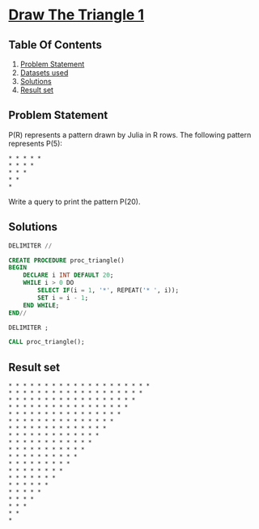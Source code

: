 # [Draw The Triangle 1](https://www.hackerrank.com/challenges/draw-the-triangle-1/)

## Table Of Contents
1. [Problem Statement]()
2. [Datasets used]()
3. [Solutions]()
4. [Result set]()

## Problem Statement

P(R) represents a pattern drawn by Julia in R rows. The following pattern represents P(5):

```
* * * * * 
* * * * 
* * * 
* * 
*
```

Write a query to print the pattern P(20).

## Solutions

```sql
DELIMITER //

CREATE PROCEDURE proc_triangle()
BEGIN
    DECLARE i INT DEFAULT 20;
    WHILE i > 0 DO
        SELECT IF(i = 1, '*', REPEAT('* ', i));
        SET i = i - 1;
    END WHILE;
END//

DELIMITER ;

CALL proc_triangle();
```

## Result set

```
* * * * * * * * * * * * * * * * * * * * 
* * * * * * * * * * * * * * * * * * * 
* * * * * * * * * * * * * * * * * * 
* * * * * * * * * * * * * * * * * 
* * * * * * * * * * * * * * * * 
* * * * * * * * * * * * * * * 
* * * * * * * * * * * * * * 
* * * * * * * * * * * * * 
* * * * * * * * * * * * 
* * * * * * * * * * * 
* * * * * * * * * * 
* * * * * * * * * 
* * * * * * * * 
* * * * * * * 
* * * * * * 
* * * * * 
* * * * 
* * * 
* * 
* 
```